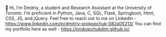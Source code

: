 👋 Hi, I’m Dmitriy, a student and Research Assistant at the University of Toronto. I'm proficient in Python, Java, C, SQL, Flask, Springboot, Html, CSS, JS, and jQuery. 
Feel free to reach out to me on LinkedIn - https://www.linkedin.com/in/dmitriy-prokopchuk-082a05213/
You can find my portfolio here as well - https://prokopchukdim.github.io/


